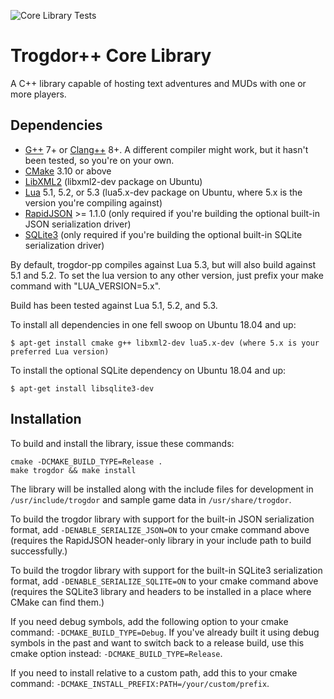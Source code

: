 ![Core Library Tests](https://github.com/crankycyclops/trogdor-pp/workflows/Core%20Library%20Tests/badge.svg)

# Trogdor++ Core Library

A C++ library capable of hosting text adventures and MUDs with one or more players.

## Dependencies

* [G++](https://gcc.gnu.org/projects/cxx-status.html) 7+ or [Clang++](https://clang.llvm.org/cxx_status.html) 8+. A different compiler might work, but it hasn't been tested, so you're on your own.
* [CMake](https://cmake.org/) 3.10 or above
* [LibXML2](http://xmlsoft.org/) (libxml2-dev package on Ubuntu)
* [Lua](https://www.lua.org/) 5.1, 5.2, or 5.3 (lua5.x-dev package on Ubuntu, where 5.x is the version you're compiling against)
* [RapidJSON](https://rapidjson.org/) >= 1.1.0 (only required if you're building the optional built-in JSON serialization driver)
* [SQLite3](https://www.sqlite.org/) (only required if you're building the optional built-in SQLite serialization driver)

By default, trogdor-pp compiles against Lua 5.3, but will also build against 5.1 and 5.2. To set the lua version to any other version, just prefix your make command with "LUA_VERSION=5.x".

Build has been tested against Lua 5.1, 5.2, and 5.3.

To install all dependencies in one fell swoop on Ubuntu 18.04 and up:

```
$ apt-get install cmake g++ libxml2-dev lua5.x-dev (where 5.x is your preferred Lua version)
```

To install the optional SQLite dependency on Ubuntu 18.04 and up:

```
$ apt-get install libsqlite3-dev
```

## Installation

To build and install the library, issue these commands:

```
cmake -DCMAKE_BUILD_TYPE=Release .
make trogdor && make install
```

The library will be installed along with the include files for development in `/usr/include/trogdor` and sample game data in `/usr/share/trogdor`.

To build the trogdor library with support for the built-in JSON serialization format, add `-DENABLE_SERIALIZE_JSON=ON` to your cmake command above (requires the RapidJSON header-only library in your include path to build successfully.)

To build the trogdor library with support for the built-in SQLite3 serialization format, add `-DENABLE_SERIALIZE_SQLITE=ON` to your cmake command above (requires the SQLite3 library and headers to be installed in a place where CMake can find them.)

If you need debug symbols, add the following option to your cmake command: `-DCMAKE_BUILD_TYPE=Debug`. If you've already built it using debug symbols in the past and want to switch back to a release build, use this cmake option instead: `-DCMAKE_BUILD_TYPE=Release`.

If you need to install relative to a custom path, add this to your cmake command: `-DCMAKE_INSTALL_PREFIX:PATH=/your/custom/prefix`.